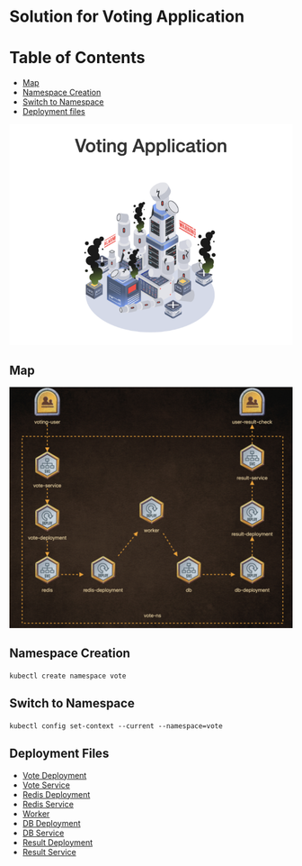 # Solution for Voting Application

# Table of Contents
- [Map](#map)
- [Namespace Creation](#namespace-creation)
- [Switch to Namespace](#switch-to-namespace)
- [Deployment files](#deployment-files)

![Image](vote-application.png)

## Map
![Image](vote-application-map.png)

## Namespace Creation
`kubectl create namespace vote`

## Switch to Namespace
`kubectl config set-context --current --namespace=vote`

## Deployment Files
- [Vote Deployment](vote-deployment.yml)
- [Vote Service](vote-service.yml)
- [Redis Deployment](redis-deployment.yml)
- [Redis Service](redis-service.yml)
- [Worker](worker.yml)
- [DB Deployment](db-deployment.yml)
- [DB Service](db-service.yml)
- [Result Deployment](result-deployment.yml)
- [Result Service](result-service.yml)
